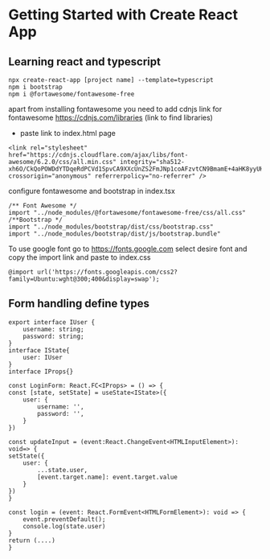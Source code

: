 # Getting Started with Create React App 
## Learning react and typescript

```script
npx create-react-app [project name] --template=typescript
npm i bootstrap 
npm i @fortawesome/fontawesome-free
```
apart from installing fontawesome you need to add cdnjs link for fontawesome
https://cdnjs.com/libraries (link to find libraries)

- paste link to index.html page 
```script
<link rel="stylesheet" href="https://cdnjs.cloudflare.com/ajax/libs/font-awesome/6.2.0/css/all.min.css" integrity="sha512-xh6O/CkQoPOWDdYTDqeRdPCVd1SpvCA9XXcUnZS2FmJNp1coAFzvtCN9BmamE+4aHK8yyUHUSCcJHgXloTyT2A==" crossorigin="anonymous" referrerpolicy="no-referrer" />
```
configure fontawesome and bootstrap in index.tsx
```script
/** Font Awesome */
import "../node_modules/@fortawesome/fontawesome-free/css/all.css"
/**Bootstrap */
import "../node_modules/bootstrap/dist/css/bootstrap.css"
import "../node_modules/bootstrap/dist/js/bootstrap.bundle"
```

To use google font go to https://fonts.google.com
select desire font and copy the import link and paste to index.css
```script
@import url('https://fonts.googleapis.com/css2?family=Ubuntu:wght@300;400&display=swap');
```
## Form handling define types

```script
export interface IUser {
    username: string;
    password: string;
}
interface IState{
    user: IUser
}
interface IProps{}

const LoginForm: React.FC<IProps> = () => {
const [state, setState] = useState<IState>({
    user: {
        username: '',
        password: '',
    } 
})

const updateInput = (event:React.ChangeEvent<HTMLInputElement>): void=> {
setState({
    user: {
        ...state.user,
        [event.target.name]: event.target.value
    }
})
}

const login = (event: React.FormEvent<HTMLFormElement>): void => {
    event.preventDefault();
    console.log(state.user)
} 
return (....)
}
```